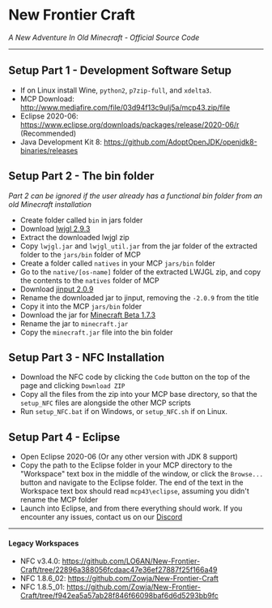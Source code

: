 # New Frontier Craft #
_A New Adventure In Old Minecraft - Official Source Code_

---

## Setup Part 1 - Development Software Setup ##
- If on Linux install Wine, `python2`, `p7zip-full`, and `xdelta3`.
- MCP Download: http://www.mediafire.com/file/03d94f13c9ulj5a/mcp43.zip/file
- Eclipse 2020-06: https://www.eclipse.org/downloads/packages/release/2020-06/r (Recommended)
- Java Development Kit 8: https://github.com/AdoptOpenJDK/openjdk8-binaries/releases

## Setup Part 2 - The bin folder ##
_Part 2 can be ignored if the user already has a functional bin folder from an old Minecraft installation_
- Create folder called `bin` in jars folder
- Download [lwjgl 2.9.3](https://sourceforge.net/projects/java-game-lib/files/Official%20Releases/LWJGL%202.9.3/lwjgl-2.9.3.zip/download)
- Extract the downloaded lwjgl zip
- Copy `lwjgl.jar` and `lwjgl_util.jar` from the jar folder of the extracted folder to the `jars/bin` folder of MCP
- Create a folder called `natives` in your MCP `jars/bin` folder
- Go to the `native/[os-name]` folder of the extracted LWJGL zip, and copy the contents to the `natives` folder of MCP
- Download [jinput 2.0.9](https://repo1.maven.org/maven2/net/java/jinput/jinput/2.0.9/jinput-2.0.9.jar)
- Rename the downloaded jar to jinput, removing the `-2.0.9` from the title
- Copy it into the MCP `jars/bin` folder 
- Download the jar for [Minecraft Beta 1.7.3](https://launcher.mojang.com/v1/objects/43db9b498cb67058d2e12d394e6507722e71bb45/client.jar)
- Rename the jar to `minecraft.jar`
- Copy the `minecraft.jar` file into the bin folder

## Setup Part 3 - NFC Installation ##
- Download the NFC code by clicking the `Code` button on the top of the page and clicking `Download ZIP`
- Copy all the files from the zip into your MCP base directory, so that the `setup_NFC` files are alongside the other MCP scripts
- Run `setup_NFC.bat` if on Windows, or `setup_NFC.sh` if on Linux.

## Setup Part 4 - Eclipse ##
- Open Eclipse 2020-06 (Or any other version with JDK 8 support)
- Copy the path to the Eclipse folder in your MCP directory to the "Workspace" text box in the middle of the window, or click the `Browse...` button and navigate to the Eclipse folder. The end of the text in the Workspace text box should read `mcp43\eclipse`, assuming you didn't rename the MCP folder
- Launch into Eclipse, and from there everything should work. If you encounter any issues, contact us on our [Discord](https://discord.gg/jnzgdTV)

---

#### Legacy Workspaces ####
- NFC v3.4.0: https://github.com/LO6AN/New-Frontier-Craft/tree/22896a388056fcdaac47e36ef27887f25f166a49
- NFC 1.8.6_02: https://github.com/Zowja/New-Frontier-Craft
- NFC 1.8.5_01: https://github.com/Zowja/New-Frontier-Craft/tree/f942ea5a57ab28f846f66098baf6d6d5293bb9fc
